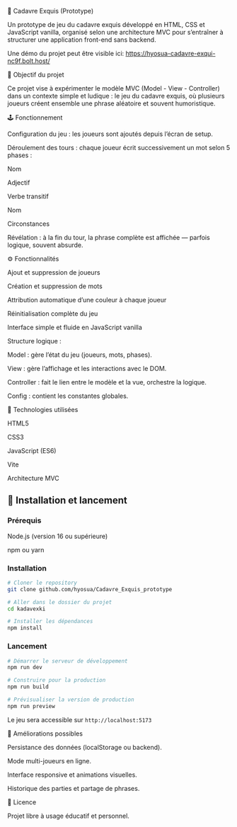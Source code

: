 🧩 Cadavre Exquis (Prototype)

Un prototype de jeu du cadavre exquis développé en HTML, CSS et JavaScript vanilla, organisé selon une architecture MVC pour s’entraîner à structurer une application front-end sans backend.

Une démo du projet peut être visible ici: https://hyosua-cadavre-exqui-nc9f.bolt.host/

🎯 Objectif du projet

Ce projet vise à expérimenter le modèle MVC (Model - View - Controller) dans un contexte simple et ludique : le jeu du cadavre exquis, où plusieurs joueurs créent ensemble une phrase aléatoire et souvent humoristique.

🕹️ Fonctionnement

Configuration du jeu : les joueurs sont ajoutés depuis l’écran de setup.

Déroulement des tours : chaque joueur écrit successivement un mot selon 5 phases :

Nom

Adjectif

Verbe transitif

Nom

Circonstances

Révélation : à la fin du tour, la phrase complète est affichée — parfois logique, souvent absurde.

⚙️ Fonctionnalités

Ajout et suppression de joueurs

Création et suppression de mots

Attribution automatique d’une couleur à chaque joueur

Réinitialisation complète du jeu

Interface simple et fluide en JavaScript vanilla

Structure logique :

Model : gère l’état du jeu (joueurs, mots, phases).

View : gère l’affichage et les interactions avec le DOM.

Controller : fait le lien entre le modèle et la vue, orchestre la logique.

Config : contient les constantes globales.

🧩 Technologies utilisées

HTML5

CSS3

JavaScript (ES6)

Vite

Architecture MVC

## 🚀 Installation et lancement

### Prérequis

Node.js (version 16 ou supérieure)

npm ou yarn

### Installation

```bash
# Cloner le repository
git clone github.com/hyosua/Cadavre_Exquis_prototype

# Aller dans le dossier du projet
cd kadavexki

# Installer les dépendances
npm install
```

### Lancement

```bash
# Démarrer le serveur de développement
npm run dev

# Construire pour la production
npm run build

# Prévisualiser la version de production
npm run preview
```

Le jeu sera accessible sur `http://localhost:5173`

🚧 Améliorations possibles

Persistance des données (localStorage ou backend).

Mode multi-joueurs en ligne.

Interface responsive et animations visuelles.

Historique des parties et partage de phrases.

📄 Licence

Projet libre à usage éducatif et personnel.

